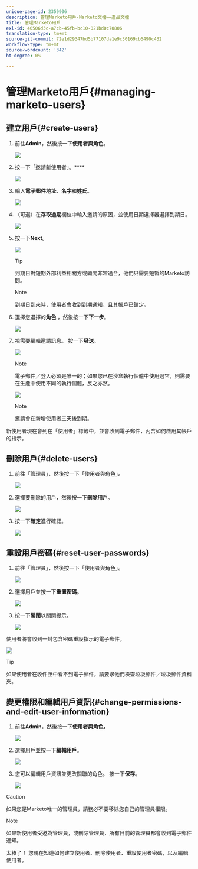 ```yaml
---
unique-page-id: 2359906
description: 管理Marketo用戶-Marketo文檔——產品文檔
title: 管理Marketo用戶
exl-id: 40506d3c-a7cb-45fb-bc10-021bd0c70806
translation-type: tm+mt
source-git-commit: 72e1d29347bd5b77107da1e9c30169cb6490c432
workflow-type: tm+mt
source-wordcount: '342'
ht-degree: 0%

---
```


# 管理Marketo用戶{#managing-marketo-users}

## 建立用戶{#create-users}

1. 前往&#x200B;**Admin**，然後按一下&#x200B;**使用者與角色**。

   ![](assets/image2014-9-9-11-3a34-3a58.png)

1. 按一下「邀請新使用者」。****

   ![](assets/image2014-9-9-11-3a35-3a15.png)

1. 輸入&#x200B;**電子郵件地址**、**名字**&#x200B;和&#x200B;**姓氏**。

   ![](assets/image2016-5-24-9-3a45-3a30.png)

1. （可選）在&#x200B;**存取過期**&#x200B;欄位中輸入邀請的原因，並使用日期選擇器選擇到期日。

   ![](assets/image2016-6-29-15-3a52-3a18.png)

1. 按一下&#x200B;**Next**。

   ![](assets/image2016-5-24-9-3a58-3a10.png)

   >[!TIP]
   >
   >到期日對短期外部利益相關方或顧問非常適合，他們只需要短暫的Marketo訪問。

   >[!NOTE]
   >
   >到期日到來時，使用者會收到到期通知，且其帳戶已鎖定。

1. 選擇您選擇的&#x200B;**角色** ，然後按一下&#x200B;**下一步**。

   ![](assets/image2016-5-24-10-3a1-3a33.png)

1. 視需要編輯邀請訊息。 按一下&#x200B;**發送**。

   ![](assets/image2016-5-24-10-3a3-3a56.png)

   >[!NOTE]
   >
   >電子郵件／登入必須是唯一的；如果您已在沙盒執行個體中使用過它，則需要在生產中使用不同的執行個體，反之亦然。

   ![](assets/image2016-5-24-10-3a21-3a57.png)

   >[!NOTE]
   >
   >邀請會在新增使用者三天後到期。

新使用者現在會列在「使用者」標籤中，並會收到電子郵件，內含如何啟用其帳戶的指示。

## 刪除用戶{#delete-users}

1. 前往「管理員」，然後按一下「使用者與角色」**。**

   ![](assets/image2014-9-9-11-3a36-3a21.png)

1. 選擇要刪除的用戶，然後按一下&#x200B;**刪除用戶**。

   ![](assets/image2014-9-9-11-3a36-3a36.png)

1. 按一下&#x200B;**確定**&#x200B;進行確認。

   ![](assets/image2014-9-9-11-3a36-3a51.png)

## 重設用戶密碼{#reset-user-passwords}

1. 前往「管理員」，然後按一下「使用者與角色」**。**

   ![](assets/image2014-9-9-11-3a41-3a0.png)

1. 選擇用戶並按一下&#x200B;**重置密碼**。

   ![](assets/image2014-9-9-11-3a41-3a19.png)

1. 按一下&#x200B;**關閉**&#x200B;以關閉提示。

   ![](assets/image2014-9-9-11-3a41-3a50.png)

使用者將會收到一封包含密碼重設指示的電子郵件。

![](assets/image2014-9-9-11-3a45-3a53.png)

>[!TIP]
>
>如果使用者在收件匣中看不到電子郵件，請要求他們檢查垃圾郵件／垃圾郵件資料夾。

## 變更權限和編輯用戶資訊{#change-permissions-and-edit-user-information}

1. 前往&#x200B;**Admin**，然後按一下&#x200B;**使用者與角色。**

   ![](assets/image2014-9-9-11-3a37-3a5.png)

1. 選擇用戶並按一下&#x200B;**編輯用戶**。

   ![](assets/image2014-9-9-11-3a37-3a16.png)

1. 您可以編輯用戶資訊並更改關聯的角色。 按一下&#x200B;**保存**。

   ![](assets/image2014-9-9-11-3a37-3a31.png)

>[!CAUTION]
>
>如果您是Marketo唯一的管理員，請務必不要移除您自己的管理員權限。

>[!NOTE]
>
>如果新使用者受邀為管理員，或刪除管理員，所有目前的管理員都會收到電子郵件通知。

太棒了！ 您現在知道如何建立使用者、刪除使用者、重設使用者密碼，以及編輯使用者。
